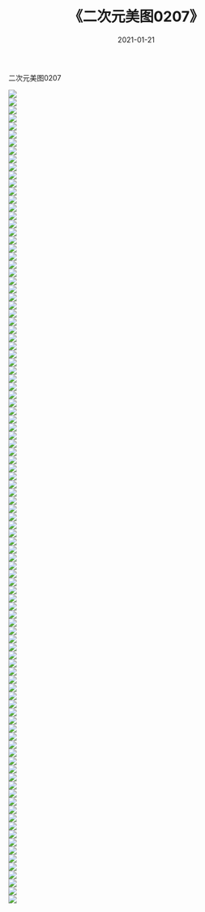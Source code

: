 ﻿---
layout: post
title:  《二次元美图0207》
date:   2021-01-21
img: http://imgx.orgx.ga/二次元/2021/二次元美图0207/000.jpg
categories: [美女, 清纯, 唯美]
---

二次元美图0207

 ![](http://imgx.orgx.ga/二次元/2021/二次元美图0207/001.jpg) <br>![](http://imgx.orgx.ga/二次元/2021/二次元美图0207/002.jpg) <br>![](http://imgx.orgx.ga/二次元/2021/二次元美图0207/003.jpg) <br>![](http://imgx.orgx.ga/二次元/2021/二次元美图0207/004.jpg) <br>![](http://imgx.orgx.ga/二次元/2021/二次元美图0207/005.jpg) <br>![](http://imgx.orgx.ga/二次元/2021/二次元美图0207/006.jpg) <br>![](http://imgx.orgx.ga/二次元/2021/二次元美图0207/007.jpg) <br>![](http://imgx.orgx.ga/二次元/2021/二次元美图0207/008.jpg) <br>![](http://imgx.orgx.ga/二次元/2021/二次元美图0207/009.jpg) <br>![](http://imgx.orgx.ga/二次元/2021/二次元美图0207/010.jpg) <br>![](http://imgx.orgx.ga/二次元/2021/二次元美图0207/011.jpg) <br>![](http://imgx.orgx.ga/二次元/2021/二次元美图0207/012.jpg) <br>![](http://imgx.orgx.ga/二次元/2021/二次元美图0207/013.jpg) <br>![](http://imgx.orgx.ga/二次元/2021/二次元美图0207/014.jpg) <br>![](http://imgx.orgx.ga/二次元/2021/二次元美图0207/015.jpg) <br>![](http://imgx.orgx.ga/二次元/2021/二次元美图0207/016.jpg) <br>![](http://imgx.orgx.ga/二次元/2021/二次元美图0207/017.jpg) <br>![](http://imgx.orgx.ga/二次元/2021/二次元美图0207/018.jpg) <br>![](http://imgx.orgx.ga/二次元/2021/二次元美图0207/019.jpg) <br>![](http://imgx.orgx.ga/二次元/2021/二次元美图0207/020.jpg) <br>![](http://imgx.orgx.ga/二次元/2021/二次元美图0207/021.jpg) <br>![](http://imgx.orgx.ga/二次元/2021/二次元美图0207/022.jpg) <br>![](http://imgx.orgx.ga/二次元/2021/二次元美图0207/023.jpg) <br>![](http://imgx.orgx.ga/二次元/2021/二次元美图0207/024.jpg) <br>![](http://imgx.orgx.ga/二次元/2021/二次元美图0207/025.jpg) <br>![](http://imgx.orgx.ga/二次元/2021/二次元美图0207/026.jpg) <br>![](http://imgx.orgx.ga/二次元/2021/二次元美图0207/027.jpg) <br>![](http://imgx.orgx.ga/二次元/2021/二次元美图0207/028.jpg) <br>![](http://imgx.orgx.ga/二次元/2021/二次元美图0207/029.jpg) <br>![](http://imgx.orgx.ga/二次元/2021/二次元美图0207/030.jpg) <br>![](http://imgx.orgx.ga/二次元/2021/二次元美图0207/031.jpg) <br>![](http://imgx.orgx.ga/二次元/2021/二次元美图0207/032.jpg) <br>![](http://imgx.orgx.ga/二次元/2021/二次元美图0207/033.jpg) <br>![](http://imgx.orgx.ga/二次元/2021/二次元美图0207/034.jpg) <br>![](http://imgx.orgx.ga/二次元/2021/二次元美图0207/035.jpg) <br>![](http://imgx.orgx.ga/二次元/2021/二次元美图0207/036.jpg) <br>![](http://imgx.orgx.ga/二次元/2021/二次元美图0207/037.jpg) <br>![](http://imgx.orgx.ga/二次元/2021/二次元美图0207/038.jpg) <br>![](http://imgx.orgx.ga/二次元/2021/二次元美图0207/039.jpg) <br>![](http://imgx.orgx.ga/二次元/2021/二次元美图0207/040.jpg) <br>![](http://imgx.orgx.ga/二次元/2021/二次元美图0207/041.jpg) <br>![](http://imgx.orgx.ga/二次元/2021/二次元美图0207/042.jpg) <br>![](http://imgx.orgx.ga/二次元/2021/二次元美图0207/043.jpg) <br>![](http://imgx.orgx.ga/二次元/2021/二次元美图0207/044.jpg) <br>![](http://imgx.orgx.ga/二次元/2021/二次元美图0207/045.jpg) <br>![](http://imgx.orgx.ga/二次元/2021/二次元美图0207/046.jpg) <br>![](http://imgx.orgx.ga/二次元/2021/二次元美图0207/047.jpg) <br>![](http://imgx.orgx.ga/二次元/2021/二次元美图0207/048.jpg) <br>![](http://imgx.orgx.ga/二次元/2021/二次元美图0207/049.jpg) <br>![](http://imgx.orgx.ga/二次元/2021/二次元美图0207/050.jpg) <br>![](http://imgx.orgx.ga/二次元/2021/二次元美图0207/051.jpg) <br>![](http://imgx.orgx.ga/二次元/2021/二次元美图0207/052.jpg) <br>![](http://imgx.orgx.ga/二次元/2021/二次元美图0207/053.jpg) <br>![](http://imgx.orgx.ga/二次元/2021/二次元美图0207/054.jpg) <br>![](http://imgx.orgx.ga/二次元/2021/二次元美图0207/055.jpg) <br>![](http://imgx.orgx.ga/二次元/2021/二次元美图0207/056.jpg) <br>![](http://imgx.orgx.ga/二次元/2021/二次元美图0207/057.jpg) <br>![](http://imgx.orgx.ga/二次元/2021/二次元美图0207/058.jpg) <br>![](http://imgx.orgx.ga/二次元/2021/二次元美图0207/059.jpg) <br>![](http://imgx.orgx.ga/二次元/2021/二次元美图0207/060.jpg) <br>![](http://imgx.orgx.ga/二次元/2021/二次元美图0207/061.jpg) <br>![](http://imgx.orgx.ga/二次元/2021/二次元美图0207/062.jpg) <br>![](http://imgx.orgx.ga/二次元/2021/二次元美图0207/063.jpg) <br>![](http://imgx.orgx.ga/二次元/2021/二次元美图0207/064.jpg) <br>![](http://imgx.orgx.ga/二次元/2021/二次元美图0207/065.jpg) <br>![](http://imgx.orgx.ga/二次元/2021/二次元美图0207/066.jpg) <br>![](http://imgx.orgx.ga/二次元/2021/二次元美图0207/067.jpg) <br>![](http://imgx.orgx.ga/二次元/2021/二次元美图0207/068.jpg) <br>![](http://imgx.orgx.ga/二次元/2021/二次元美图0207/069.jpg) <br>![](http://imgx.orgx.ga/二次元/2021/二次元美图0207/070.jpg) <br>![](http://imgx.orgx.ga/二次元/2021/二次元美图0207/071.jpg) <br>![](http://imgx.orgx.ga/二次元/2021/二次元美图0207/072.jpg) <br>![](http://imgx.orgx.ga/二次元/2021/二次元美图0207/073.jpg) <br>![](http://imgx.orgx.ga/二次元/2021/二次元美图0207/074.jpg) <br>![](http://imgx.orgx.ga/二次元/2021/二次元美图0207/075.jpg) <br>![](http://imgx.orgx.ga/二次元/2021/二次元美图0207/076.jpg) <br>![](http://imgx.orgx.ga/二次元/2021/二次元美图0207/077.jpg) <br>![](http://imgx.orgx.ga/二次元/2021/二次元美图0207/078.jpg) <br>![](http://imgx.orgx.ga/二次元/2021/二次元美图0207/079.jpg) <br>![](http://imgx.orgx.ga/二次元/2021/二次元美图0207/080.jpg) <br>![](http://imgx.orgx.ga/二次元/2021/二次元美图0207/081.jpg) <br>![](http://imgx.orgx.ga/二次元/2021/二次元美图0207/082.jpg) <br>![](http://imgx.orgx.ga/二次元/2021/二次元美图0207/083.jpg) <br>![](http://imgx.orgx.ga/二次元/2021/二次元美图0207/084.jpg) <br>![](http://imgx.orgx.ga/二次元/2021/二次元美图0207/085.jpg) <br>![](http://imgx.orgx.ga/二次元/2021/二次元美图0207/086.jpg) <br>![](http://imgx.orgx.ga/二次元/2021/二次元美图0207/087.jpg) <br>![](http://imgx.orgx.ga/二次元/2021/二次元美图0207/088.jpg) <br>![](http://imgx.orgx.ga/二次元/2021/二次元美图0207/089.jpg) <br>![](http://imgx.orgx.ga/二次元/2021/二次元美图0207/090.jpg) <br>![](http://imgx.orgx.ga/二次元/2021/二次元美图0207/091.jpg) <br>![](http://imgx.orgx.ga/二次元/2021/二次元美图0207/092.jpg) <br>![](http://imgx.orgx.ga/二次元/2021/二次元美图0207/093.jpg) <br>![](http://imgx.orgx.ga/二次元/2021/二次元美图0207/094.jpg) <br>![](http://imgx.orgx.ga/二次元/2021/二次元美图0207/095.jpg) <br>![](http://imgx.orgx.ga/二次元/2021/二次元美图0207/096.jpg) <br>![](http://imgx.orgx.ga/二次元/2021/二次元美图0207/097.jpg) <br>![](http://imgx.orgx.ga/二次元/2021/二次元美图0207/098.jpg) <br>![](http://imgx.orgx.ga/二次元/2021/二次元美图0207/099.jpg) <br>![](http://imgx.orgx.ga/二次元/2021/二次元美图0207/100.jpg) <br>